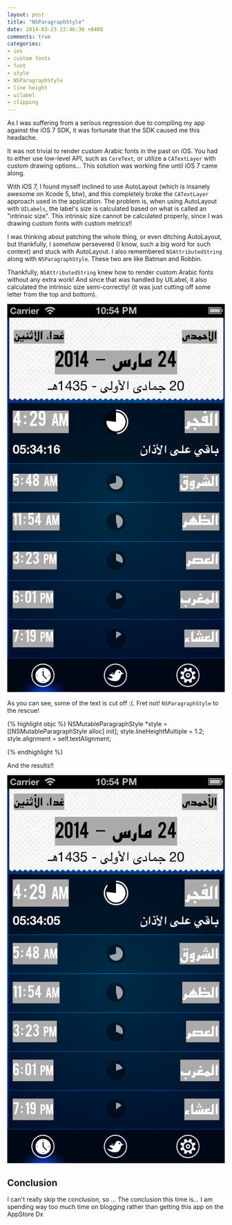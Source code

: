 ```yaml
---
layout: post
title: "NSParagraphStyle"
date: 2014-03-23 22:46:30 +0400
comments: true
categories: 
- ios
- custom fonts
- font
- style
- NSParagraphStyle
- line height
- uilabel
- clipping
---
```


As I was suffering from a serious regression due to compiling my app against the iOS 7 SDK, it was fortunate that the SDK caused me this headache.

It was not trivial to render custom Arabic fonts in the past on iOS. You had to either use low-level API, such as `CoreText`, or utilize a `CATextLayer` with custom drawing options... This solution was working fine until iOS 7 came along.

With iOS 7, I found myself inclined to use AutoLayout (which is insanely awesome on Xcode 5, btw), and this completely broke the `CATextLayer` approach used in the application. The problem is, when using AutoLayout with `UILabels`, the label's size is calculated based on what is called an "intrinsic size". This intrinsic size cannot be calculated properly, since I was drawing custom fonts with custom metrics!!

I was thinking about patching the whole thing, or even ditching AutoLayout, but thankfully, I somehow persevered (I know, such a big word for such context) and stuck with AutoLayout. I also remembered `NSAttributedString` along with `NSParagraphStyle`. These two are like Batman and Robbin.

Thankfully, `NSAttributedString` knew how to render custom Arabic fonts without any extra work! And since that was handled by UILabel, it also calculated the intrinsic size semi-correctly! (it was just cutting off some letter from the top and bottom).

![image](/images/bad-text.png)

As you can see, some of the text is cut off :(. Fret not! `NSParagraphStyle` to the rescue!

{% highlight objc %}
NSMutableParagraphStyle *style = [[NSMutableParagraphStyle alloc] init];
style.lineHeightMultiple = 1.2;
style.alignment = self.textAlignment;

{% endhighlight %}

And the results!!

![image](/images/good-text.png)

## Conclusion

I can't really skip the conclusion, so ... The conclusion this time is... I am spending way too much time on blogging rather than getting this app on the AppStore Dx
